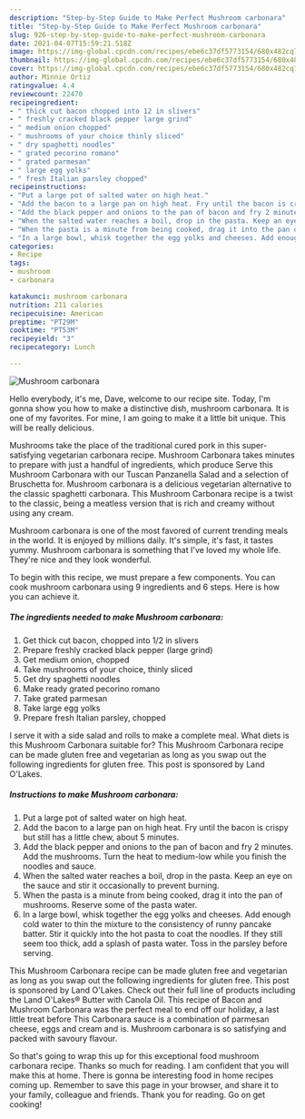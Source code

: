 ```yaml
---
description: "Step-by-Step Guide to Make Perfect Mushroom carbonara"
title: "Step-by-Step Guide to Make Perfect Mushroom carbonara"
slug: 926-step-by-step-guide-to-make-perfect-mushroom-carbonara
date: 2021-04-07T15:59:21.518Z
image: https://img-global.cpcdn.com/recipes/ebe6c37df5773154/680x482cq70/mushroom-carbonara-recipe-main-photo.jpg
thumbnail: https://img-global.cpcdn.com/recipes/ebe6c37df5773154/680x482cq70/mushroom-carbonara-recipe-main-photo.jpg
cover: https://img-global.cpcdn.com/recipes/ebe6c37df5773154/680x482cq70/mushroom-carbonara-recipe-main-photo.jpg
author: Minnie Ortiz
ratingvalue: 4.4
reviewcount: 22470
recipeingredient:
- " thick cut bacon chopped into 12 in slivers"
- " freshly cracked black pepper large grind"
- " medium onion chopped"
- " mushrooms of your choice thinly sliced"
- " dry spaghetti noodles"
- " grated pecorino romano"
- " grated parmesan"
- " large egg yolks"
- " fresh Italian parsley chopped"
recipeinstructions:
- "Put a large pot of salted water on high heat."
- "Add the bacon to a large pan on high heat. Fry until the bacon is crispy but still has a little chew, about 5 minutes."
- "Add the black pepper and onions to the pan of bacon and fry 2 minutes. Add the mushrooms. Turn the heat to medium-low while you finish the noodles and sauce."
- "When the salted water reaches a boil, drop in the pasta. Keep an eye on the sauce and stir it occasionally to prevent burning."
- "When the pasta is a minute from being cooked, drag it into the pan of mushrooms. Reserve some of the pasta water."
- "In a large bowl, whisk together the egg yolks and cheeses. Add enough cold water to thin the mixture to the consistency of runny pancake batter. Stir it quickly into the hot pasta to coat the noodles. If they still seem too thick, add a splash of pasta water. Toss in the parsley before serving."
categories:
- Recipe
tags:
- mushroom
- carbonara

katakunci: mushroom carbonara 
nutrition: 211 calories
recipecuisine: American
preptime: "PT29M"
cooktime: "PT53M"
recipeyield: "3"
recipecategory: Lunch

---
```



![Mushroom carbonara](https://img-global.cpcdn.com/recipes/ebe6c37df5773154/680x482cq70/mushroom-carbonara-recipe-main-photo.jpg)

Hello everybody, it's me, Dave, welcome to our recipe site. Today, I'm gonna show you how to make a distinctive dish, mushroom carbonara. It is one of my favorites. For mine, I am going to make it a little bit unique. This will be really delicious.

Mushrooms take the place of the traditional cured pork in this super-satisfying vegetarian carbonara recipe. Mushroom Carbonara takes minutes to prepare with just a handful of ingredients, which produce Serve this Mushroom Carbonara with our Tuscan Panzanella Salad and a selection of Bruschetta for. Mushroom carbonara is a delicious vegetarian alternative to the classic spaghetti carbonara. This Mushroom Carbonara recipe is a twist to the classic, being a meatless version that is rich and creamy without using any cream.

Mushroom carbonara is one of the most favored of current trending meals in the world. It is enjoyed by millions daily. It's simple, it's fast, it tastes yummy. Mushroom carbonara is something that I've loved my whole life. They're nice and they look wonderful.


To begin with this recipe, we must prepare a few components. You can cook mushroom carbonara using 9 ingredients and 6 steps. Here is how you can achieve it.

<!--inarticleads1-->

##### The ingredients needed to make Mushroom carbonara:

1. Get  thick cut bacon, chopped into 1/2 in slivers
1. Prepare  freshly cracked black pepper (large grind)
1. Get  medium onion, chopped
1. Take  mushrooms of your choice, thinly sliced
1. Get  dry spaghetti noodles
1. Make ready  grated pecorino romano
1. Take  grated parmesan
1. Take  large egg yolks
1. Prepare  fresh Italian parsley, chopped


I serve it with a side salad and rolls to make a complete meal. What diets is this Mushroom Carbonara suitable for? This Mushroom Carbonara recipe can be made gluten free and vegetarian as long as you swap out the following ingredients for gluten free. This post is sponsored by Land O&#39;Lakes. 

<!--inarticleads2-->

##### Instructions to make Mushroom carbonara:

1. Put a large pot of salted water on high heat.
1. Add the bacon to a large pan on high heat. Fry until the bacon is crispy but still has a little chew, about 5 minutes.
1. Add the black pepper and onions to the pan of bacon and fry 2 minutes. Add the mushrooms. Turn the heat to medium-low while you finish the noodles and sauce.
1. When the salted water reaches a boil, drop in the pasta. Keep an eye on the sauce and stir it occasionally to prevent burning.
1. When the pasta is a minute from being cooked, drag it into the pan of mushrooms. Reserve some of the pasta water.
1. In a large bowl, whisk together the egg yolks and cheeses. Add enough cold water to thin the mixture to the consistency of runny pancake batter. Stir it quickly into the hot pasta to coat the noodles. If they still seem too thick, add a splash of pasta water. Toss in the parsley before serving.


This Mushroom Carbonara recipe can be made gluten free and vegetarian as long as you swap out the following ingredients for gluten free. This post is sponsored by Land O&#39;Lakes. Check out their full line of products including the Land O&#39;Lakes® Butter with Canola Oil. This recipe of Bacon and Mushroom Carbonara was the perfect meal to end off our holiday, a last little treat before This Carbonara sauce is a combination of parmesan cheese, eggs and cream and is. Mushroom carbonara is so satisfying and packed with savoury flavour. 

So that's going to wrap this up for this exceptional food mushroom carbonara recipe. Thanks so much for reading. I am confident that you will make this at home. There is gonna be interesting food in home recipes coming up. Remember to save this page in your browser, and share it to your family, colleague and friends. Thank you for reading. Go on get cooking!
